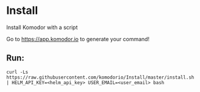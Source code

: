 # Install

Install Komodor with a script

Go to https://app.komodor.io to generate your command!

## Run:

`curl -Ls https://raw.githubusercontent.com/komodorio/Install/master/install.sh | HELM_API_KEY=<helm_api_key> USER_EMAIL=<user_email> bash`
